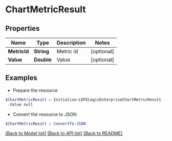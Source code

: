 # ChartMetricResult
## Properties

Name | Type | Description | Notes
------------ | ------------- | ------------- | -------------
**MetricId** | **String** | Metric id | [optional] 
**Value** | **Double** | Value | [optional] 

## Examples

- Prepare the resource
```powershell
$ChartMetricResult = Initialize-LEPSLoginEnterpriseChartMetricResult  -MetricId null `
 -Value null
```

- Convert the resource to JSON
```powershell
$ChartMetricResult | ConvertTo-JSON
```

[[Back to Model list]](../README.md#documentation-for-models) [[Back to API list]](../README.md#documentation-for-api-endpoints) [[Back to README]](../README.md)

